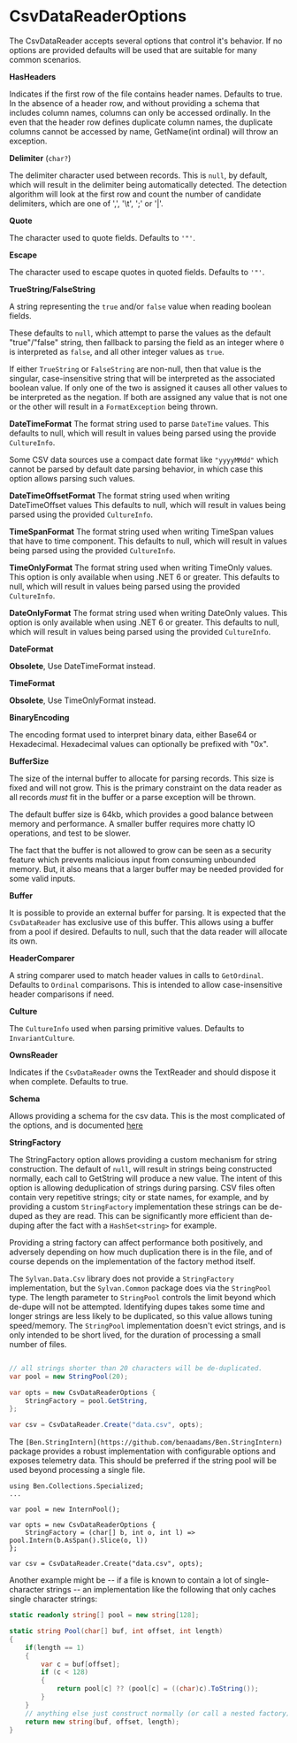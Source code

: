 # CsvDataReaderOptions

The CsvDataReader accepts several options that control it's behavior. If no options are provided defaults will be used that are suitable for many common scenarios.

__HasHeaders__

Indicates if the first row of the file contains header names. Defaults to true. In the absence of a header row, and without providing a schema that includes column names, columns can only be accessed ordinally. In the even that the header row defines duplicate column names, the duplicate columns cannot be accessed by name, GetName(int ordinal) will throw an exception.

__Delimiter__ (`char?`)

The delimiter character used between records. This is `null`, by default, which will result in the delimiter being automatically detected. The detection algorithm will look at the first row and count the number of candidate delimiters, which are one of ',', '\t', ';' or '|'.

__Quote__

The character used to quote fields. Defaults to `'"'`.

__Escape__

The character used to escape quotes in quoted fields. Defaults to `'"'`.

__TrueString/FalseString__

A string representing the `true` and/or `false` value when reading boolean fields. 

These defaults to `null`, which attempt to parse the values as the default "true"/"false" string, then fallback to parsing the field as an integer where `0` is interpreted as `false`, and all other integer values as `true`.

If either `TrueString` or `FalseString` are non-null, then that value is the singular, case-insensitive string that will be interpreted as the associated boolean value. If only one of the two is assigned it causes all other values to be interpreted as the negation. If both are assigned any value that is not one or the other will result in a `FormatException` being thrown.

__DateTimeFormat__
The format string used to parse `DateTime` values. This defaults to null, which will result in values being parsed using the provide `CultureInfo`.

Some CSV data sources use a compact date format like `"yyyyMMdd"` which cannot be parsed by default date parsing behavior, in which case this option allows parsing such values.

__DateTimeOffsetFormat__
The format string used when writing DateTimeOffset values
This defaults to null, which will result in values being parsed using the provided `CultureInfo`.

__TimeSpanFormat__
The format string used when writing TimeSpan values that have to time component. This defaults to null, which will result in values being parsed using the provided `CultureInfo`.

__TimeOnlyFormat__
The format string used when writing TimeOnly values. This option is only available when using .NET 6 or greater.
This defaults to null, which will result in values being parsed using the provided `CultureInfo`.

__DateOnlyFormat__
The format string used when writing DateOnly values. This option is only available when using .NET 6 or greater.
This defaults to null, which will result in values being parsed using the provided `CultureInfo`.

__DateFormat__

**Obsolete**, Use DateTimeFormat instead.

__TimeFormat__

**Obsolete**, Use TimeOnlyFormat instead.

__BinaryEncoding__

The encoding format used to interpret binary data, either Base64 or Hexadecimal. Hexadecimal values can optionally be prefixed with "0x".

__BufferSize__

The size of the internal buffer to allocate for parsing records.
This size is fixed and will not grow. This is the primary constraint on the data reader as all records *must* fit in the buffer or a parse exception will be thrown.

The default buffer size is 64kb, which provides a good balance between memory and performance. A smaller buffer requires more chatty IO operations, and test to be slower.

The fact that the buffer is not allowed to grow can be seen as a security feature which prevents malicious input from consuming unbounded memory. But, it also means that a larger buffer may be needed provided for some valid inputs.

__Buffer__

It is possible to provide an external buffer for parsing. It is expected that the `CsvDataReader` has exclusive use of this buffer.
This allows using a buffer from a pool if desired. Defaults to null, such that the data reader will allocate its own.


__HeaderComparer__

A string comparer used to match header values in calls to `GetOrdinal`. Defaults to `Ordinal` comparisons. This is intended to allow case-insensitive header comparisons if need.


__Culture__

The `CultureInfo` used when parsing primitive values. Defaults to
`InvariantCulture`.

__OwnsReader__

Indicates if the `CsvDataReader` owns the TextReader and should dispose it when complete. Defaults to true.

__Schema__

Allows providing a schema for the csv data. This is the most complicated of the options, and is documented [here](Schema.md)

__StringFactory__

The StringFactory option allows providing a custom mechanism for string construction. The default of `null`, will result in strings being constructed normally, each call to GetString will produce a new value. The intent of this option is allowing deduplication of strings during parsing. CSV files often contain very repetitive strings; city or state names, for example, and by providing a custom `StringFactory` implementation these strings can be de-duped as they are read. This can be significantly more efficient than de-duping after the fact with a `HashSet<string>` for example.

Providing a string factory can affect performance both positively, and adversely depending on how much duplication there is in the file, and of course depends on the implementation of the factory method itself.

The `Sylvan.Data.Csv` library does not provide a `StringFactory` implementation, but the `Sylvan.Common` package does via the `StringPool` type. The length parameter to `StringPool` controls the limit beyond which de-dupe will not be attempted. Identifying dupes takes some time and longer strings are less likely to be duplicated, so this value allows tuning speed/memory. The `StringPool` implementation doesn't evict strings, and is only intended to be short lived, for the duration of processing a small number of files.

```C#

// all strings shorter than 20 characters will be de-duplicated.
var pool = new StringPool(20);

var opts = new CsvDataReaderOptions {
    StringFactory = pool.GetString,
};

var csv = CsvDataReader.Create("data.csv", opts);
```

The `[Ben.StringIntern](https://github.com/benaadams/Ben.StringIntern)` package provides a robust implementation with configurable options and exposes telemetry data. This should be preferred if the string pool will be used beyond processing a single file.

```
using Ben.Collections.Specialized;
...

var pool = new InternPool();

var opts = new CsvDataReaderOptions {
    StringFactory = (char[] b, int o, int l) => pool.Intern(b.AsSpan().Slice(o, l))
};

var csv = CsvDataReader.Create("data.csv", opts);
```

Another example might be -- if a file is known to contain a lot of single-character strings -- an implementation like the following that only caches single character strings:

```C#
static readonly string[] pool = new string[128];

static string Pool(char[] buf, int offset, int length)
{
    if(length == 1)
    {
        var c = buf[offset];
        if (c < 128) 
        {
            return pool[c] ?? (pool[c] = ((char)c).ToString());	
        }			
    }
    // anything else just construct normally (or call a nested factory)
    return new string(buf, offset, length);
}
```
